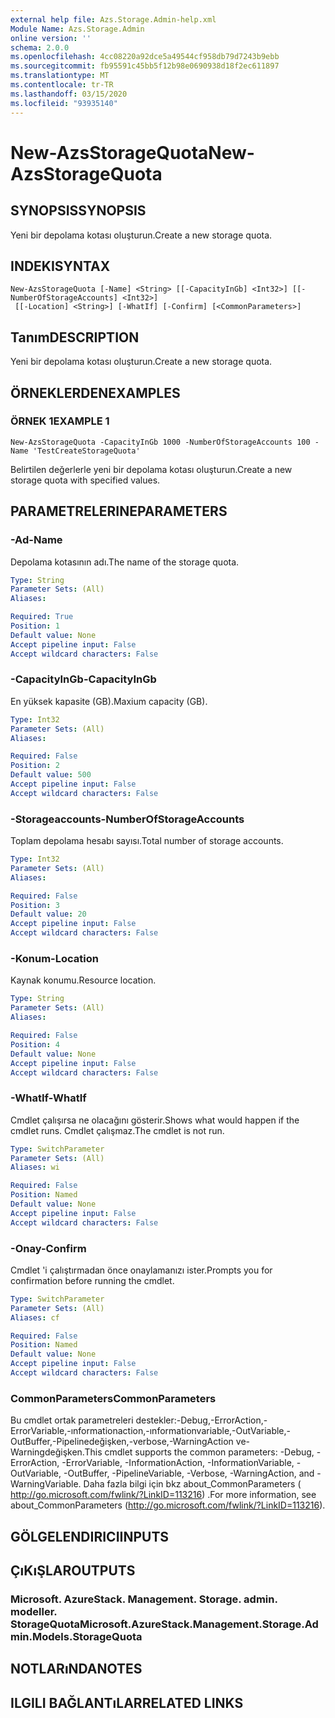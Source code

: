```yaml
---
external help file: Azs.Storage.Admin-help.xml
Module Name: Azs.Storage.Admin
online version: ''
schema: 2.0.0
ms.openlocfilehash: 4cc08220a92dce5a49544cf958db79d7243b9ebb
ms.sourcegitcommit: fb95591c45bb5f12b98e0690938d18f2ec611897
ms.translationtype: MT
ms.contentlocale: tr-TR
ms.lasthandoff: 03/15/2020
ms.locfileid: "93935140"
---
```

# <span data-ttu-id="e96cd-101">New-AzsStorageQuota</span><span class="sxs-lookup"><span data-stu-id="e96cd-101">New-AzsStorageQuota</span></span>

## <span data-ttu-id="e96cd-102">SYNOPSIS</span><span class="sxs-lookup"><span data-stu-id="e96cd-102">SYNOPSIS</span></span>
<span data-ttu-id="e96cd-103">Yeni bir depolama kotası oluşturun.</span><span class="sxs-lookup"><span data-stu-id="e96cd-103">Create a new storage quota.</span></span>

## <span data-ttu-id="e96cd-104">INDEKI</span><span class="sxs-lookup"><span data-stu-id="e96cd-104">SYNTAX</span></span>

```
New-AzsStorageQuota [-Name] <String> [[-CapacityInGb] <Int32>] [[-NumberOfStorageAccounts] <Int32>]
 [[-Location] <String>] [-WhatIf] [-Confirm] [<CommonParameters>]
```

## <span data-ttu-id="e96cd-105">Tanım</span><span class="sxs-lookup"><span data-stu-id="e96cd-105">DESCRIPTION</span></span>
<span data-ttu-id="e96cd-106">Yeni bir depolama kotası oluşturun.</span><span class="sxs-lookup"><span data-stu-id="e96cd-106">Create a new storage quota.</span></span>

## <span data-ttu-id="e96cd-107">ÖRNEKLERDEN</span><span class="sxs-lookup"><span data-stu-id="e96cd-107">EXAMPLES</span></span>

### <span data-ttu-id="e96cd-108">ÖRNEK 1</span><span class="sxs-lookup"><span data-stu-id="e96cd-108">EXAMPLE 1</span></span>
```
New-AzsStorageQuota -CapacityInGb 1000 -NumberOfStorageAccounts 100 -Name 'TestCreateStorageQuota'
```

<span data-ttu-id="e96cd-109">Belirtilen değerlerle yeni bir depolama kotası oluşturun.</span><span class="sxs-lookup"><span data-stu-id="e96cd-109">Create a new storage quota with specified values.</span></span>

## <span data-ttu-id="e96cd-110">PARAMETRELERINE</span><span class="sxs-lookup"><span data-stu-id="e96cd-110">PARAMETERS</span></span>

### <span data-ttu-id="e96cd-111">-Ad</span><span class="sxs-lookup"><span data-stu-id="e96cd-111">-Name</span></span>
<span data-ttu-id="e96cd-112">Depolama kotasının adı.</span><span class="sxs-lookup"><span data-stu-id="e96cd-112">The name of the storage quota.</span></span>

```yaml
Type: String
Parameter Sets: (All)
Aliases:

Required: True
Position: 1
Default value: None
Accept pipeline input: False
Accept wildcard characters: False
```

### <span data-ttu-id="e96cd-113">-CapacityInGb</span><span class="sxs-lookup"><span data-stu-id="e96cd-113">-CapacityInGb</span></span>
<span data-ttu-id="e96cd-114">En yüksek kapasite (GB).</span><span class="sxs-lookup"><span data-stu-id="e96cd-114">Maxium capacity (GB).</span></span>

```yaml
Type: Int32
Parameter Sets: (All)
Aliases:

Required: False
Position: 2
Default value: 500
Accept pipeline input: False
Accept wildcard characters: False
```

### <span data-ttu-id="e96cd-115">-Storageaccounts</span><span class="sxs-lookup"><span data-stu-id="e96cd-115">-NumberOfStorageAccounts</span></span>
<span data-ttu-id="e96cd-116">Toplam depolama hesabı sayısı.</span><span class="sxs-lookup"><span data-stu-id="e96cd-116">Total number of storage accounts.</span></span>

```yaml
Type: Int32
Parameter Sets: (All)
Aliases:

Required: False
Position: 3
Default value: 20
Accept pipeline input: False
Accept wildcard characters: False
```

### <span data-ttu-id="e96cd-117">-Konum</span><span class="sxs-lookup"><span data-stu-id="e96cd-117">-Location</span></span>
<span data-ttu-id="e96cd-118">Kaynak konumu.</span><span class="sxs-lookup"><span data-stu-id="e96cd-118">Resource location.</span></span>

```yaml
Type: String
Parameter Sets: (All)
Aliases:

Required: False
Position: 4
Default value: None
Accept pipeline input: False
Accept wildcard characters: False
```

### <span data-ttu-id="e96cd-119">-WhatIf</span><span class="sxs-lookup"><span data-stu-id="e96cd-119">-WhatIf</span></span>
<span data-ttu-id="e96cd-120">Cmdlet çalışırsa ne olacağını gösterir.</span><span class="sxs-lookup"><span data-stu-id="e96cd-120">Shows what would happen if the cmdlet runs.</span></span>
<span data-ttu-id="e96cd-121">Cmdlet çalışmaz.</span><span class="sxs-lookup"><span data-stu-id="e96cd-121">The cmdlet is not run.</span></span>

```yaml
Type: SwitchParameter
Parameter Sets: (All)
Aliases: wi

Required: False
Position: Named
Default value: None
Accept pipeline input: False
Accept wildcard characters: False
```

### <span data-ttu-id="e96cd-122">-Onay</span><span class="sxs-lookup"><span data-stu-id="e96cd-122">-Confirm</span></span>
<span data-ttu-id="e96cd-123">Cmdlet 'i çalıştırmadan önce onaylamanızı ister.</span><span class="sxs-lookup"><span data-stu-id="e96cd-123">Prompts you for confirmation before running the cmdlet.</span></span>

```yaml
Type: SwitchParameter
Parameter Sets: (All)
Aliases: cf

Required: False
Position: Named
Default value: None
Accept pipeline input: False
Accept wildcard characters: False
```

### <span data-ttu-id="e96cd-124">CommonParameters</span><span class="sxs-lookup"><span data-stu-id="e96cd-124">CommonParameters</span></span>
<span data-ttu-id="e96cd-125">Bu cmdlet ortak parametreleri destekler:-Debug,-ErrorAction,-ErrorVariable,-ınformationaction,-ınformationvariable,-OutVariable,-OutBuffer,-Pipelinedeğişken,-verbose,-WarningAction ve-Warningdeğişken.</span><span class="sxs-lookup"><span data-stu-id="e96cd-125">This cmdlet supports the common parameters: -Debug, -ErrorAction, -ErrorVariable, -InformationAction, -InformationVariable, -OutVariable, -OutBuffer, -PipelineVariable, -Verbose, -WarningAction, and -WarningVariable.</span></span> <span data-ttu-id="e96cd-126">Daha fazla bilgi için bkz about_CommonParameters ( http://go.microsoft.com/fwlink/?LinkID=113216) .</span><span class="sxs-lookup"><span data-stu-id="e96cd-126">For more information, see about_CommonParameters (http://go.microsoft.com/fwlink/?LinkID=113216).</span></span>

## <span data-ttu-id="e96cd-127">GÖLGELENDIRICI</span><span class="sxs-lookup"><span data-stu-id="e96cd-127">INPUTS</span></span>

## <span data-ttu-id="e96cd-128">ÇıKıŞLAR</span><span class="sxs-lookup"><span data-stu-id="e96cd-128">OUTPUTS</span></span>

### <span data-ttu-id="e96cd-129">Microsoft. AzureStack. Management. Storage. admin. modeller. StorageQuota</span><span class="sxs-lookup"><span data-stu-id="e96cd-129">Microsoft.AzureStack.Management.Storage.Admin.Models.StorageQuota</span></span>

## <span data-ttu-id="e96cd-130">NOTLARıNDA</span><span class="sxs-lookup"><span data-stu-id="e96cd-130">NOTES</span></span>

## <span data-ttu-id="e96cd-131">ILGILI BAĞLANTıLAR</span><span class="sxs-lookup"><span data-stu-id="e96cd-131">RELATED LINKS</span></span>
